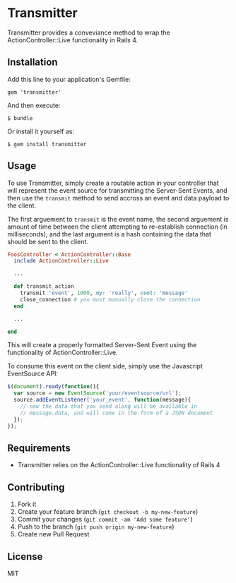 # Transmitter

Transmitter provides a conveviance method to wrap the ActionController::Live functionality in Rails 4.

## Installation

Add this line to your application's Gemfile:

    gem 'transmitter'

And then execute:

    $ bundle

Or install it yourself as:

    $ gem install transmitter

## Usage

To use Transmitter, simply create a routable action in your controller that will represent the event source for transmitting the Server-Sent Events, and then use the `transmit` method to send accross an event and data payload to the client.

The first arguement to `transmit` is the event name, the second arguement is amount of time between the client attempting to re-establish connection (in milliseconds), and the last argument is a hash containing the data that should be sent to the client.

```ruby
FoosController < ActionController::Base
  include ActionController::Live

  ...

  def transmit_action
    transmit 'event', 1000, my: 'really', cool: 'message'
    close_connection # you must manually close the connection
  end

  ...

end
```

This will create a properly formatted Server-Sent Event using the functionality of ActionController::Live.

To consume this event on the client side, simply use the Javascript EventSource API:

```javascript
$(document).ready(function(){
  var source = new EventSource('your/eventsource/url');
  source.addEventListener('your_event', function(message){
    // now the data that you send along will be available in
    // message.data, and will come in the form of a JSON document
  });
});
```

## Requirements

  * Transmitter relies on the ActionController::Live functionality of Rails 4

## Contributing

1. Fork it
2. Create your feature branch (`git checkout -b my-new-feature`)
3. Commit your changes (`git commit -am 'Add some feature'`)
4. Push to the branch (`git push origin my-new-feature`)
5. Create new Pull Request

## License

MIT
